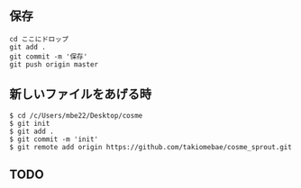 
## 保存

```
cd ここにドロップ
git add .
git commit -m '保存'
git push origin master
```

## 新しいファイルをあげる時

```
$ cd /c/Users/mbe22/Desktop/cosme
$ git init
$ git add .
$ git commit -m 'init'
$ git remote add origin https://github.com/takiomebae/cosme_sprout.git
```

## TODO
